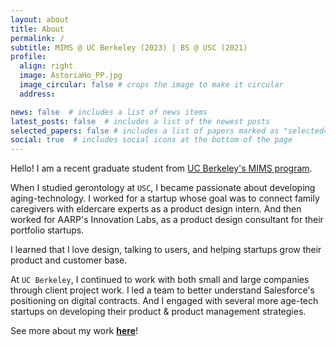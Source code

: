 ```yaml
---
layout: about
title: About
permalink: /
subtitle: MIMS @ UC Berkeley (2023) | BS @ USC (2021)
profile:
  align: right
  image: AstoriaHo_PP.jpg
  image_circular: false # crops the image to make it circular
  address:

news: false  # includes a list of news items
latest_posts: false  # includes a list of the newest posts
selected_papers: false # includes a list of papers marked as "selected={true}"
social: true  # includes social icons at the bottom of the page
---
```


Hello! I am a recent graduate student from [UC Berkeley's MIMS program](https://www.ischool.berkeley.edu/programs/mims). 

When I studied gerontology at `USC`, I became passionate about developing aging-technology. I worked for a startup whose goal was to connect family caregivers with eldercare experts as a product design intern. And then worked for AARP's Innovation Labs, as a product design consultant for their portfolio startups. 

I learned that I love design, talking to users, and helping startups grow their product and customer base. 

At `UC Berkeley`, I continued to work with both small and large companies through client project work. I led a team to better understand Salesforce's positioning on digital contracts. And I engaged with several more age-tech startups on developing their product & product management strategies.    

See more about my work **[here](/work/)**!